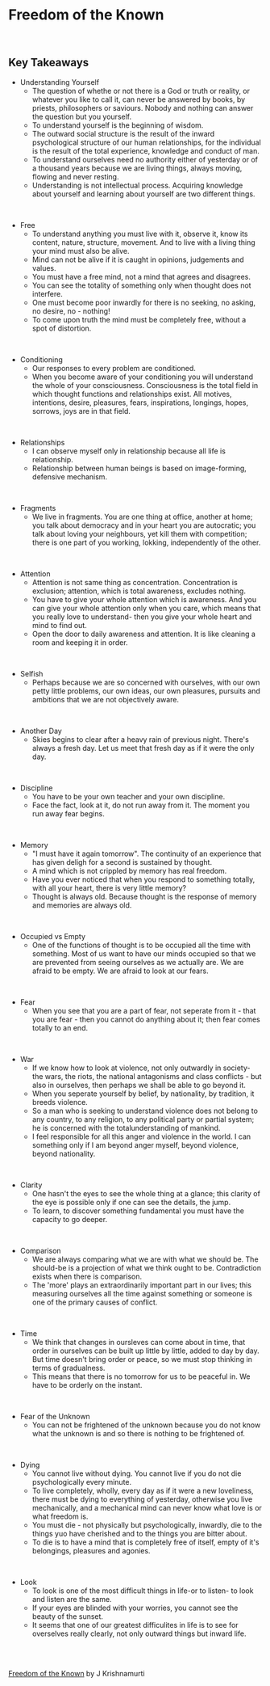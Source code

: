 # Freedom of the Known
<br>

## Key Takeaways <br>

* Understanding Yourself
  * The question of whethe or not there is a God or truth or reality, or whatever you like to call it, can never be answered by books, by priests, philosophers or saviours. Nobody and nothing can answer the question but you yourself.
  * To understand yourself is the beginning of wisdom.
  * The outward social structure is the result of the inward psychological structure of our human relationships, for the individual is the result of the total experience, knowledge and conduct of man.
  * To understand ourselves need no authority either of yesterday or of a thousand years because we are living things, always moving, flowing and never resting.
  * Understanding is not intellectual process. Acquiring knowledge about yourself and learning about yourself are two different things. 
<br>

* Free
  * To understand anything you must live with it, observe it, know its content, nature, structure, movement. And to live with a living thing your mind must also be alive.
  * Mind can not be alive if it is caught in opinions, judgements and values.
  * You must have a free mind, not a mind that agrees and disagrees.
  * You can see the totality of something only when thought does not interfere.
  * One must become poor inwardly for there is no seeking, no asking, no desire, no - nothing!
  * To come upon truth the mind must be completely free, without a spot of distortion.
<br>

* Conditioning
  * Our responses to every problem are conditioned.
  * When you become aware of your conditioning you will understand the whole of your consciousness. Consciousness is the total field in which thought functions and relationships exist. All motives, intentions, desire, pleasures, fears, inspirations, longings, hopes, sorrows, joys are in that field.
<br>

* Relationships
  * I can observe myself only in relationship because all life is relationship.
  * Relationship between human beings is based on image-forming, defensive mechanism.
<br>

* Fragments
  * We live in fragments. You are one thing at office, another at home; you talk about democracy and in your heart you are autocratic; you talk about loving your neighbours, yet kill them with competition; there is one part of you working, lokking, independently of the other.
 <br>
 
* Attention
  * Attention is not same thing as concentration. Concentration is exclusion; attention, which is total awareness, excludes nothing.
  * You have to give your whole attention which is awareness. And you can give your whole attention only when you care, which means that you really love to understand- then you give your whole heart and mind to find out.
  * Open the door to daily awareness and attention. It is like cleaning a room and keeping it in order.
 <br>
 
 * Selfish 
	 * Perhaps because we are so concerned with ourselves, with our own petty little problems, our own ideas, our own pleasures, pursuits and ambitions that we are not objectively aware.
<br>

* Another Day
  * Skies begins to clear after a heavy rain of previous night. There's always a fresh day. Let us meet that fresh day as if it were the only day.
<br>

* Discipline
  * You have to be your own teacher and your own discipline.
  * Face the fact, look at it, do not run away from it. The moment you run away fear begins.
 <br>

* Memory
	* "I must have it again tomorrow". The continuity of an experience that has given deligh for a second is sustained by thought.
	* A mind which is not crippled by memory has real freedom.
	* Have you ever noticed that when you respond to something totally, with all your heart, there is very little memory?
	* Thought is always old. Because thought is the response of memory and memories are always old.
<br>

* Occupied vs Empty
	* One of the functions of thought is to be occupied all the time with something. Most of us want to have our minds occupied so that we are prevented from seeing ourselves as we actually are. We are afraid to be empty. We are afraid to look at our fears.
<br>

* Fear
	* When you see that you are a part of fear, not seperate from it - that you are fear - then you cannot do anything about it; then fear comes totally to an end.
<br>

* War
	* If we know how to look at violence, not only outwardly in society- the wars, the riots, the national antagonisms and class conflicts  - but also in ourselves, then perhaps we shall be able to go beyond it.
	* When you seperate yourself by belief, by nationality, by tradition, it breeds violence.
	* So a man who is seeking to understand violence does not belong to any country, to any religion, to any political party or partial system; he is concerned with the totalunderstanding of mankind.
	* I feel responsible for all this anger and violence in the world. I can something only if I am beyond anger myself, beyond violence, beyond nationality.
<br>

* Clarity
	* One hasn't the eyes to see the whole thing at a glance; this clarity of the eye is possible only if one can see the details, the jump.
	* To learn, to discover something fundamental you must have the capacity to go deeper.
<br>

* Comparison
	* We are always comparing what we are with what we should be. The should-be is a projection of what we think ought to be. Contradiction exists when there is comparison.
	* The 'more' plays an extraordinarily important part in our lives; this measuring ourselves all the time against something or someone is one of the primary causes of conflict.

<br>

* Time
	* We think that changes in oursleves can come about in time, that order in ourselves can be built up little by little, added to day by day. But time doesn't bring order or peace, so we must stop thinking in terms of gradualness.
	* This means that there is no tomorrow for us to be peaceful in. We have to be orderly on the instant.
<br>

* Fear of the Unknown
	* You can not be frightened of the unknown because you do not know what the unknown is and so there is nothing to be frightened of.
<br>

* Dying
	* You cannot live without dying. You cannot live if you do not die psychologically every minute. 
	* To live completely, wholly, every day as if it were a new loveliness, there must be dying to everything of yesterday, otherwise you live mechanically, and a mechanical mind can never know what love is or what freedom is.
	* You must die - not physically but psychologically, inwardly, die to the things yuo have cherished and to the things you are bitter about.
	* To die is to have a mind that is completely free of itself, empty of it's belongings, pleasures and agonies.
<br>

* Look
	* To look is one of the most difficult things in life-or to listen- to look and listen are the same.
	* If your eyes are blinded with your worries, you cannot see the beauty of the sunset.
	* It seems that one of our greatest difficulites in life is to see for overselves really clearly, not only outward things but inward life.

<br>
<br>

[Freedom of the Known](https://www.amazon.in/Freedom-Known-J-Krishnamurti/dp/1846042135/ref=sr_1_1?dchild=1&keywords=freedom+of+the+known&qid=1626340288&sr=8-1) by J Krishnamurti


	
